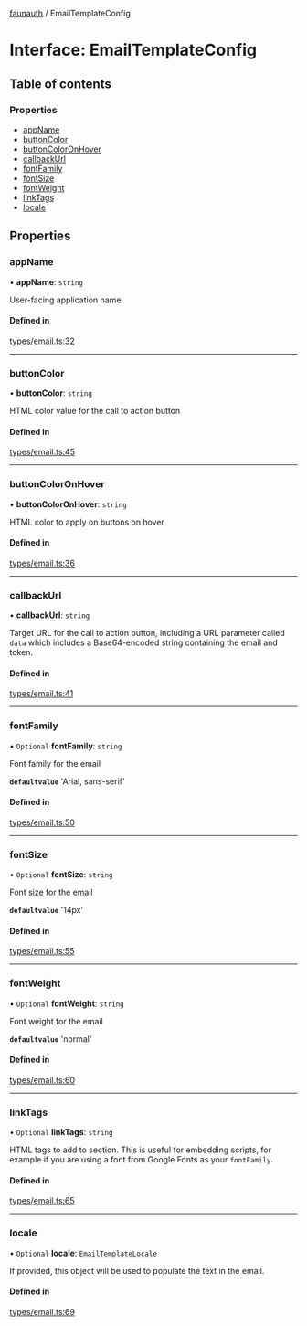 [faunauth](../index.md) / EmailTemplateConfig

# Interface: EmailTemplateConfig

## Table of contents

### Properties

- [appName](EmailTemplateConfig.md#appname)
- [buttonColor](EmailTemplateConfig.md#buttoncolor)
- [buttonColorOnHover](EmailTemplateConfig.md#buttoncoloronhover)
- [callbackUrl](EmailTemplateConfig.md#callbackurl)
- [fontFamily](EmailTemplateConfig.md#fontfamily)
- [fontSize](EmailTemplateConfig.md#fontsize)
- [fontWeight](EmailTemplateConfig.md#fontweight)
- [linkTags](EmailTemplateConfig.md#linktags)
- [locale](EmailTemplateConfig.md#locale)

## Properties

### appName

• **appName**: `string`

User-facing application name

#### Defined in

[types/email.ts:32](https://github.com/alexnitta/faunauth/blob/d68d595/src/types/email.ts#L32)

___

### buttonColor

• **buttonColor**: `string`

HTML color value for the call to action button

#### Defined in

[types/email.ts:45](https://github.com/alexnitta/faunauth/blob/d68d595/src/types/email.ts#L45)

___

### buttonColorOnHover

• **buttonColorOnHover**: `string`

HTML color to apply on buttons on hover

#### Defined in

[types/email.ts:36](https://github.com/alexnitta/faunauth/blob/d68d595/src/types/email.ts#L36)

___

### callbackUrl

• **callbackUrl**: `string`

Target URL for the call to action button, including a URL parameter called `data` which
includes a Base64-encoded string containing the email and token.

#### Defined in

[types/email.ts:41](https://github.com/alexnitta/faunauth/blob/d68d595/src/types/email.ts#L41)

___

### fontFamily

• `Optional` **fontFamily**: `string`

Font family for the email

**`defaultvalue`** 'Arial, sans-serif'

#### Defined in

[types/email.ts:50](https://github.com/alexnitta/faunauth/blob/d68d595/src/types/email.ts#L50)

___

### fontSize

• `Optional` **fontSize**: `string`

Font size for the email

**`defaultvalue`** '14px'

#### Defined in

[types/email.ts:55](https://github.com/alexnitta/faunauth/blob/d68d595/src/types/email.ts#L55)

___

### fontWeight

• `Optional` **fontWeight**: `string`

Font weight for the email

**`defaultvalue`** 'normal'

#### Defined in

[types/email.ts:60](https://github.com/alexnitta/faunauth/blob/d68d595/src/types/email.ts#L60)

___

### linkTags

• `Optional` **linkTags**: `string`

HTML <link> tags to add to <head> section. This is useful for embedding scripts, for example
if you are using a font from Google Fonts as your `fontFamily`.

#### Defined in

[types/email.ts:65](https://github.com/alexnitta/faunauth/blob/d68d595/src/types/email.ts#L65)

___

### locale

• `Optional` **locale**: [`EmailTemplateLocale`](EmailTemplateLocale.md)

If provided, this object will be used to populate the text in the email.

#### Defined in

[types/email.ts:69](https://github.com/alexnitta/faunauth/blob/d68d595/src/types/email.ts#L69)
